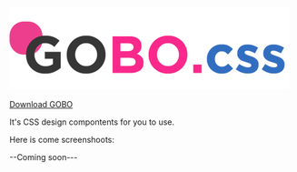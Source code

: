![alt tag](https://github.com/hajar424/GOBO/blob/master/logo.png)


[Download GOBO](https://github.com/hajar424/GOBO.css/blob/master/gobo.css)

It's  CSS design compontents for you to use.



Here is come screenshoots:

--Coming soon---
